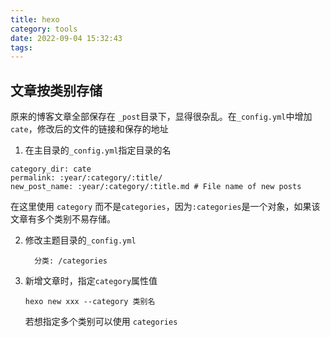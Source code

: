 ```yaml
---
title: hexo
category: tools
date: 2022-09-04 15:32:43
tags:
---
```




## 文章按类别存储

原来的博客文章全部保存在 `_post`目录下，显得很杂乱。在`_config.yml`中增加 `cate`，修改后的文件的链接和保存的地址



1.  在主目录的`_config.yml`指定目录的名

   ```
   category_dir: cate
   permalink: :year/:category/:title/
   new_post_name: :year/:category/:title.md # File name of new posts
   ```

   在这里使用 `category` 而不是`categories`，因为`:categories`是一个对象，如果该文章有多个类别不易存储。

2. 修改主题目录的`_config.yml`

   ```
     分类: /categories
   ```



3. 新增文章时，指定`category`属性值

   ```
   hexo new xxx --category 类别名
   ```

   若想指定多个类别可以使用 `categories`
